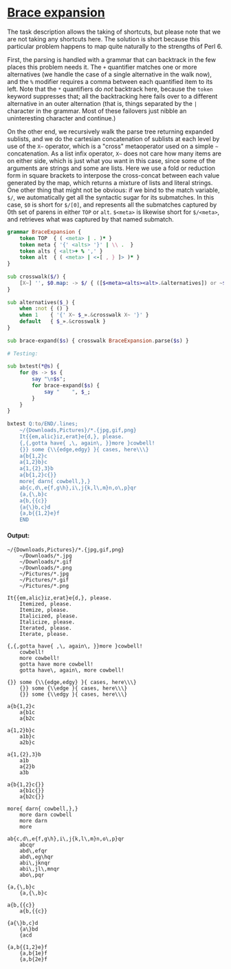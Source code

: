 [1]: https://rosettacode.org/wiki/Brace_expansion

# [Brace expansion][1]

The task description allows the taking of shortcuts, but please note that we are not taking any shortcuts here. The solution is short because this particular problem happens to map quite naturally to the strengths of Perl 6.



First, the parsing is handled with a grammar that can backtrack in the few places this problem needs it. The `+` quantifier matches one or more alternatives (we handle the case of a single alternative in the walk now), and the `%` modifier requires a comma between each quantified item to its left. Note that the `*` quantifiers do *not* backtrack here, because the `token` keyword suppresses that; all the backtracking here fails over to a different alternative in an outer alternation (that is, things separated by the `|` character in the grammar. Most of these failovers just nibble an uninteresting character and continue.)



On the other end, we recursively walk the parse tree returning expanded sublists, and we do the cartesian concatenation of sublists at each level by use of the `X~` operator, which is a "cross" metaoperator used on a simple `~` concatenation. As a list infix operator, `X~` does not care how many items are on either side, which is just what you want in this case, since some of the arguments are strings and some are lists. Here we use a fold or reduction form in square brackets to interpose the cross-concat between each value generated by the map, which returns a mixture of lists and literal strings. One other thing that might not be obvious: if we bind to the match variable, `$/`, we automatically get all the syntactic sugar for its submatches. In this case, `$0` is short for `$/[0]`, and represents all the submatches captured by 0th set of parens in either `TOP` or `alt`. `$<meta>` is likewise short for `$/<meta>`, and retrieves what was captured by that named submatch.

```raku
grammar BraceExpansion {
    token TOP  { ( <meta> | . )* }
    token meta { '{' <alts> '}' | \\ .  }
    token alts { <alt>+ % ',' }
    token alt  { ( <meta> | <-[ , } ]> )* }
}
 
sub crosswalk($/) {
    [X~] '', $0.map: -> $/ { ([$<meta><alts><alt>.&alternatives]) or ~$/ }
}
 
sub alternatives($_) {
    when :not { () }
    when 1    { '{' X~ $_».&crosswalk X~ '}' }
    default   { $_».&crosswalk }
}
 
sub brace-expand($s) { crosswalk BraceExpansion.parse($s) }
 
# Testing:
 
sub bxtest(*@s) {
    for @s -> $s {
        say "\n$s";
        for brace-expand($s) {
            say "    ", $_;
        }
    }
}
 
bxtest Q:to/END/.lines;
    ~/{Downloads,Pictures}/*.{jpg,gif,png}
    It{{em,alic}iz,erat}e{d,}, please.
    {,{,gotta have{ ,\, again\, }}more }cowbell!
    {}} some {\\{edge,edgy} }{ cases, here\\\}
    a{b{1,2}c
    a{1,2}b}c
    a{1,{2},3}b
    a{b{1,2}c{}}
    more{ darn{ cowbell,},}
    ab{c,d\,e{f,g\h},i\,j{k,l\,m}n,o\,p}qr
    {a,{\,b}c
    a{b,{{c}}
    {a{\}b,c}d
    {a,b{{1,2}e}f
    END
```

#### Output:
```
~/{Downloads,Pictures}/*.{jpg,gif,png}
    ~/Downloads/*.jpg
    ~/Downloads/*.gif
    ~/Downloads/*.png
    ~/Pictures/*.jpg
    ~/Pictures/*.gif
    ~/Pictures/*.png

It{{em,alic}iz,erat}e{d,}, please.
    Itemized, please.
    Itemize, please.
    Italicized, please.
    Italicize, please.
    Iterated, please.
    Iterate, please.

{,{,gotta have{ ,\, again\, }}more }cowbell!
    cowbell!
    more cowbell!
    gotta have more cowbell!
    gotta have\, again\, more cowbell!

{}} some {\\{edge,edgy} }{ cases, here\\\}
    {}} some {\\edge }{ cases, here\\\}
    {}} some {\\edgy }{ cases, here\\\}

a{b{1,2}c
    a{b1c
    a{b2c

a{1,2}b}c
    a1b}c
    a2b}c

a{1,{2},3}b
    a1b
    a{2}b
    a3b

a{b{1,2}c{}}
    a{b1c{}}
    a{b2c{}}

more{ darn{ cowbell,},}
    more darn cowbell
    more darn
    more

ab{c,d\,e{f,g\h},i\,j{k,l\,m}n,o\,p}qr
    abcqr
    abd\,efqr
    abd\,eg\hqr
    abi\,jknqr
    abi\,jl\,mnqr
    abo\,pqr

{a,{\,b}c
    {a,{\,b}c

a{b,{{c}}
    a{b,{{c}}

{a{\}b,c}d
    {a\}bd
    {acd

{a,b{{1,2}e}f
    {a,b{1e}f
    {a,b{2e}f
```